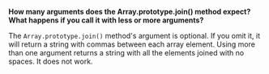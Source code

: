 **How many arguments does the Array.prototype.join() method expect? What happens if you call it with less or more arguments?**

The `Array.prototype.join()` method's argument is optional. If you omit it, it will return a string with commas between each array element. Using more than one argument returns a string with all the elements joined with no spaces. It does not work.
